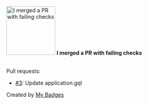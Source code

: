 <img src="https://github.com/my-badges/my-badges/blob/master/src/all-badges/this-is-fine/this-is-fine.png?raw=true" alt="I merged a PR with failing checks" title="I merged a PR with failing checks" width="128">
<strong>I merged a PR with failing checks</strong>
<br><br>

Pull requests:

- <a href="https://github.com/Abirdcfly/arcadia/pull/3">#3</a>: Update application.gql


Created by <a href="https://github.com/my-badges/my-badges">My Badges</a>